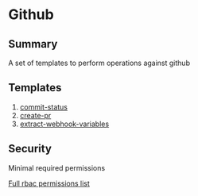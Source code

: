 # Github

## Summary

A set of templates to perform operations against github

## Templates

1. [commit-status](https://github.com/codefresh-io/argo-hub/blob/main/workflows/github/versions/0.0.2/docs/commit-status.md)
2. [create-pr](https://github.com/codefresh-io/argo-hub/blob/main/workflows/github/versions/0.0.2/docs/create-pr.md)
3. [extract-webhook-variables](https://github.com/codefresh-io/argo-hub/blob/main/workflows/github/versions/0.0.2/docs/extract-webhook-variables.md)

## Security

Minimal required permissions

[Full rbac permissions list](https://github.com/codefresh-io/argo-hub/blob/main/workflows/github/versions/0.0.2/rbac.yaml)
